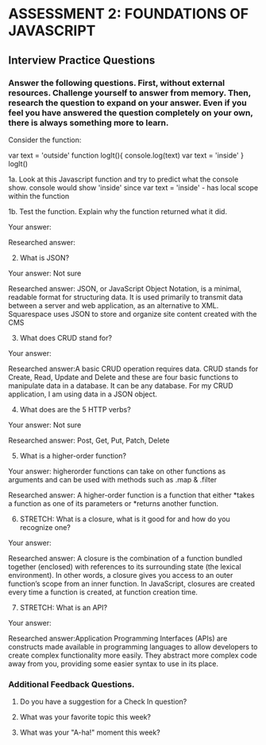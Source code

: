 # ASSESSMENT 2: FOUNDATIONS OF JAVASCRIPT
## Interview Practice Questions

### Answer the following questions. First, without external resources. Challenge yourself to answer from memory. Then, research the question to expand on your answer. Even if you feel you have answered the question completely on your own, there is always something more to learn.

Consider the function:

var text = 'outside'
function logIt(){
  console.log(text)
  var text = 'inside'
}
logIt()


1a. Look at this Javascript function and try to predict what the console show.
console would show 'inside' since var text = 'inside' - has local scope within the function 


1b. Test the function. Explain why the function returned what it did.

  Your answer:

  Researched answer:


2. What is JSON?

  Your answer: Not sure

  Researched answer: JSON, or JavaScript Object Notation, is a minimal, readable format for structuring data. It is used primarily to transmit data between a server and web application, as an alternative to XML. Squarespace uses JSON to store and organize site content created with the CMS


3. What does CRUD stand for?

  Your answer:

  Researched answer:A basic CRUD operation requires data. CRUD stands for Create, Read, Update and Delete and these are four basic functions to manipulate data in a database. It can be any database. For my CRUD application, I am using data in a JSON object.



4. What does are the 5 HTTP verbs?

  Your answer: Not sure

  Researched answer: Post, Get, Put, Patch, Delete


5. What is a higher-order function?

  Your answer: higherorder functions can take on other functions as arguments and can be used with methods such as .map & .filter 

  Researched answer: A higher-order function is a function that either *takes a function as one of its parameters or *returns another function.


6. STRETCH: What is a closure, what is it good for and how do you recognize one?

  Your answer: 

  Researched answer: A closure is the combination of a function bundled together (enclosed) with references to its surrounding state (the lexical environment). In other words, a closure gives you access to an outer function’s scope from an inner function. In JavaScript, closures are created every time a function is created, at function creation time.


7. STRETCH: What is an API?

  Your answer:

  Researched answer:Application Programming Interfaces (APIs) are constructs made available in programming languages to allow developers to create complex functionality more easily. They abstract more complex code away from you, providing some easier syntax to use in its place.


### Additional Feedback Questions.

1. Do you have a suggestion for a Check In question?



2. What was your favorite topic this week?



3. What was your "A-ha!" moment this week?
